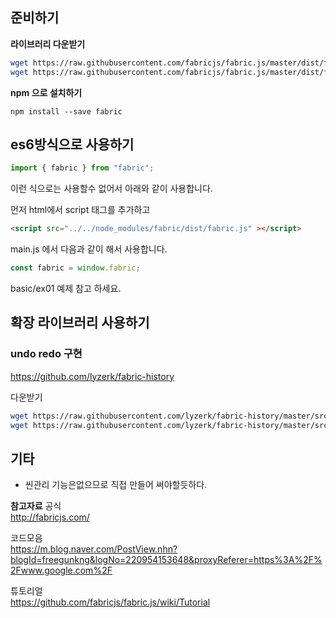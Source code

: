 ## 준비하기 

**라이브러리 다운받기**

```sh
wget https://raw.githubusercontent.com/fabricjs/fabric.js/master/dist/fabric.js
wget https://raw.githubusercontent.com/fabricjs/fabric.js/master/dist/fabric.min.js
```

**npm 으로 설치하기**
```
npm install --save fabric
```

## es6방식으로 사용하기

```js
import { fabric } from "fabric"; 
```
이런 식으로는 사용할수 없어서 아래와 같이 사용합니다.

먼저 html에서 script 태그를 추가하고
```html
<script src="../../node_modules/fabric/dist/fabric.js" ></script>
```
main.js 에서 다음과 같이 해서 사용합니다.  
```js
const fabric = window.fabric;
```

basic/ex01 예제 참고 하세요.  

## 확장 라이브러리 사용하기

### undo redo 구현

https://github.com/lyzerk/fabric-history

다운받기   
```sh
wget https://raw.githubusercontent.com/lyzerk/fabric-history/master/src/index.js -O fabric-history.js
wget https://raw.githubusercontent.com/lyzerk/fabric-history/master/src/index.min.js -O fabric-history.min.js
```

## 기타
- 씬관리 기능은없으므로 직접 만들어 써야할듯하다.


**참고자료**
공식  
http://fabricjs.com/

코드모음   
https://m.blog.naver.com/PostView.nhn?blogId=freegunkng&logNo=220954153648&proxyReferer=https%3A%2F%2Fwww.google.com%2F

튜토리얼  
https://github.com/fabricjs/fabric.js/wiki/Tutorial
